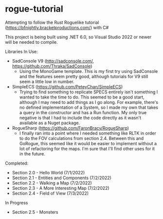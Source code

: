 # rogue-tutorial
Attempting to follow the Rust Roguelike tutorial (https://bfnightly.bracketproductions.com/) with C#

This project is being built using .NET 6.0, so Visual Studio 2022 or newer will be needed to compile.

Libraries In Use:
 - SadConsole V9 (http://sadconsole.com/, https://github.com/Thraka/SadConsole)
   - Using the MonoGame template. This is my first try using SadConsole and the features seem pretty good, although tutorials for V9 still seem a little low in number.
 - SimpleECS (https://github.com/PeteyChan/SimpleECS)
   - Trying to find something to replicate SPECS entirely isn't something I wanted to take the time to do. This seemed to be a good start, although I may need to add things as I go along. For example, there's no defined implementation of a System, so I made my own that takes a query in the constructor and has a Run function. My only true negative is that I had to include the code directly as it wasn't available as a Nuget package.
 - RogueSharp (https://github.com/FaronBracy/RogueSharp)
   - I finally ran into a point where I needed something like RLTK in order to do the FOV calculations from section 2.4. Between this and GoRogue, this seemed like it would be easier to implement without a lot of refactoring for the maps. I'm sure that I'll find other uses for it in the future.
 
Completed:
 - Section 2.0 - Hello World (7/1/2022)
 - Section 2.1 - Entities and Components (7/2/2022)
 - Section 2.2 - Walking a Map (7/2/2022)
 - Section 2.3 - A More Interesting Map (7/2/2022)
 - Section 2.4 - Field of View (7/3/2022)

In Progress
 - Section 2.5 - Monsters
